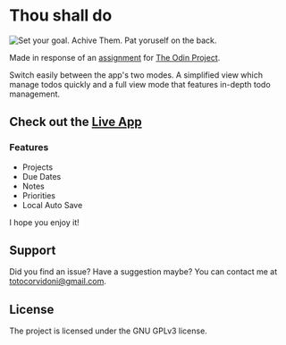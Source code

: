 # Thou shall do

![Set your goal. Achive Them. Pat yoruself on the back.](https://totocorvidoni.github.io/todo-vue/cover.png)

Made in response of an [assignment](https://www.theodinproject.com/courses/javascript/lessons/todo-list) for [The Odin Project](https://www.theodinproject.com/).

Switch easily between the app's two modes. A simplified view which manage todos quickly and a full view mode that features in-depth todo management.

## Check out the [Live App](https://totocorvidoni.github.io/todo-vue/)

### Features

- Projects
- Due Dates
- Notes
- Priorities
- Local Auto Save

I hope you enjoy it!

## Support

Did you find an issue? Have a suggestion maybe? You can contact me at [totocorvidoni@gmail.com](mailto:totocorvidoni@gmail.com).

## License

The project is licensed under the GNU GPLv3 license.
